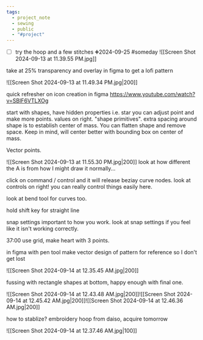 ```yaml
---
tags:
  - project_note
  - sewing
  - public
  - "#project"
---
```

- [ ] try the hoop and a few stitches  ➕2024-09-25 #someday
![[Screen Shot 2024-09-13 at 11.39.55 PM.jpg]]

take at 25% transparency and overlay in figma to get a lofi pattern

![[Screen Shot 2024-09-13 at 11.49.34 PM.jpg|200]]
	 
quick refresher on icon creation in figma https://www.youtube.com/watch?v=SBlF6VTLXOg

start with shapes, have hidden properties i.e. star you can adjust point and make more points. values on right. "shape primitives". extra spacing around shape is to establish center of mass. You can flatten shape and remove space. Keep in mind, will center better with bounding box on center of mass.

Vector points.

![[Screen Shot 2024-09-13 at 11.55.30 PM.jpg|200]] 
look at how different the A is from how I might draw it normally...

click on command / control and it will release beziay curve nodes. look at controls on right! you can really control things easily here.

look at bend tool for curves too.

hold shift key for straight line

snap settings important to how you work. look at snap settings if you feel like it isn't working correctly.

37:00 
use grid, make heart with 3 points.

in figma with pen tool make vector design of pattern for reference so I don't get lost

![[Screen Shot 2024-09-14 at 12.35.45 AM.jpg|200]]

fussing with rectangle shapes at bottom, happy enough with final one.

![[Screen Shot 2024-09-14 at 12.43.48 AM.jpg|200]]![[Screen Shot 2024-09-14 at 12.45.42 AM.jpg|200]]![[Screen Shot 2024-09-14 at 12.46.36 AM.jpg|200]]

how to stablize? embroidery hoop from daiso, acquire tomorrow

![[Screen Shot 2024-09-14 at 12.37.46 AM.jpg|100]]